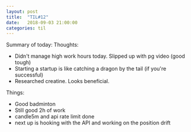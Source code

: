 ```yaml
---
layout: post
title:  "TIL#12"
date:   2018-09-03 21:00:00
categories: til
---
```


Summary of today:
Thoughts:
 - Didn't manage high work hours today. Slipped up with pg video (good tough) 
 - Starting a startup is like catching a dragon by the tail (if you're successful)
 - Researched creatine. Looks beneficial.

Things:
 - Good badminton
 - Still good 2h of work
 - candle5m and api rate limit done
 - next up is hooking with the API and working on the position drift